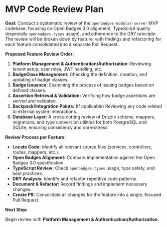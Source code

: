 # MVP Code Review Plan

**Goal:** Conduct a systematic review of the `openbadges-modular-server` MVP codebase, focusing on Open Badges 3.0 alignment, TypeScript quality (especially `openbadges-types` usage), and adherence to the DRY principle. The review will be broken down by feature, with findings and refactoring for each feature consolidated into a separate Pull Request.

**Proposed Feature Review Order:**

1.  **Platform Management & Authentication/Authorization:** Reviewing tenant setup, user roles, JWT handling, etc.
2.  **BadgeClass Management:** Checking the definition, creation, and updating of badge classes.
3.  **Badge Issuance:** Examining the process of issuing badges based on defined classes.
4.  **Assertion Retrieval & Validation:** Verifying how badge assertions are served and validated.
5.  **Backpack/Integration Points:** (If applicable) Reviewing any code related to external system interactions.
6.  **Database Layer:** A cross-cutting review of Drizzle schema, mappers, migrations, and type conversion utilities for both PostgreSQL and SQLite, ensuring consistency and correctness.

**Review Process per Feature:**

*   **Locate Code:** Identify all relevant source files (services, controllers, routes, mappers, etc.).
*   **Open Badges Alignment:** Compare implementation against the Open Badges 3.0 specification.
*   **TypeScript Review:** Check `openbadges-types` usage, type safety, and best practices.
*   **DRY Analysis:** Identify and refactor repetitive code patterns.
*   **Document & Refactor:** Record findings and implement necessary changes.
*   **Create PR:** Consolidate all changes for the feature into a single, focused Pull Request.

**Next Step:**

Begin review with **Platform Management & Authentication/Authorization**.
